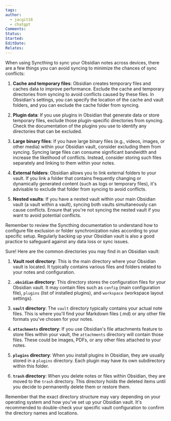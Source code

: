 ```yaml
---
tags: 
author:
  - jacgit18
  - chatgpt
Comments: 
Status: 
Started: 
EditDate: 
Relates:
---
```

When using Syncthing to sync your Obsidian notes across devices, there are a few things you can avoid syncing to minimize the chances of sync conflicts:

1. **Cache and temporary files**: Obsidian creates temporary files and caches data to improve performance. Exclude the cache and temporary directories from syncing to avoid conflicts caused by these files. In Obsidian's settings, you can specify the location of the cache and vault folders, and you can exclude the cache folder from syncing.

2. **Plugin data**: If you use plugins in Obsidian that generate data or store temporary files, exclude those plugin-specific directories from syncing. Check the documentation of the plugins you use to identify any directories that can be excluded.

3. **Large binary files**: If you have large binary files (e.g., videos, images, or other media) within your Obsidian vault, consider excluding them from syncing. Syncing large files can consume significant bandwidth and increase the likelihood of conflicts. Instead, consider storing such files separately and linking to them within your notes.

4. **External folders**: Obsidian allows you to link external folders to your vault. If you link a folder that contains frequently changing or dynamically generated content (such as logs or temporary files), it's advisable to exclude that folder from syncing to avoid conflicts.

5. **Nested vaults**: If you have a nested vault within your main Obsidian vault (a vault within a vault), syncing both vaults simultaneously can cause conflicts. Ensure that you're not syncing the nested vault if you want to avoid potential conflicts.

Remember to review the Syncthing documentation to understand how to configure file exclusion or folder synchronization rules according to your specific setup. Regularly backing up your Obsidian vault is also a good practice to safeguard against any data loss or sync issues.



Sure! Here are the common directories you may find in an Obsidian vault:

1. **Vault root directory**: This is the main directory where your Obsidian vault is located. It typically contains various files and folders related to your notes and configuration.

2. **`.obsidian` directory**: This directory stores the configuration files for your Obsidian vault. It may contain files such as `config` (main configuration file), `plugins` (list of installed plugins), and `workspace` (workspace layout settings).

3. **`vault` directory**: The `vault` directory typically contains your actual note files. This is where you'll find your Markdown files (.md) or any other file formats you've chosen for your notes.

4. **`attachments` directory**: If you use Obsidian's file attachments feature to store files within your vault, the `attachments` directory will contain those files. These could be images, PDFs, or any other files attached to your notes.

5. **`plugins` directory**: When you install plugins in Obsidian, they are usually stored in a `plugins` directory. Each plugin may have its own subdirectory within this folder.

6. **`trash` directory**: When you delete notes or files within Obsidian, they are moved to the `trash` directory. This directory holds the deleted items until you decide to permanently delete them or restore them.

Remember that the exact directory structure may vary depending on your operating system and how you've set up your Obsidian vault. It's recommended to double-check your specific vault configuration to confirm the directory names and locations.
